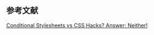 参考文献
-------

[Conditional Stylesheets vs CSS Hacks? Answer: Neither!](http://www.paulirish.com/2008/conditional-stylesheets-vs-css-hacks-answer-neither/ '点击 · Click')